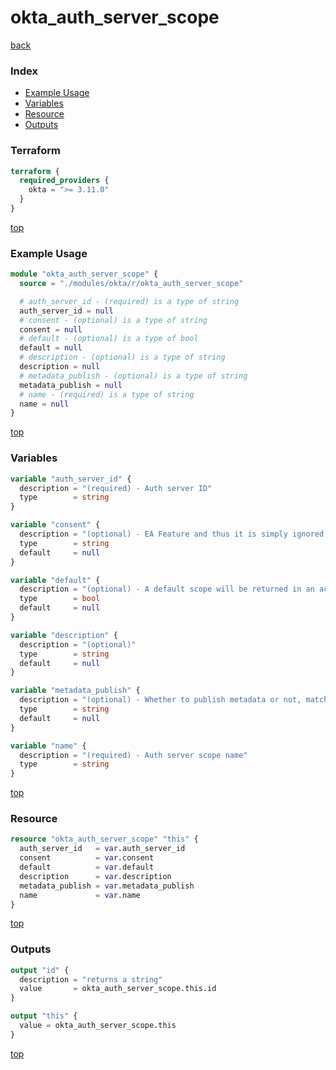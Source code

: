 # okta_auth_server_scope

[back](../okta.md)

### Index

- [Example Usage](#example-usage)
- [Variables](#variables)
- [Resource](#resource)
- [Outputs](#outputs)

### Terraform

```terraform
terraform {
  required_providers {
    okta = ">= 3.11.0"
  }
}
```

[top](#index)

### Example Usage

```terraform
module "okta_auth_server_scope" {
  source = "./modules/okta/r/okta_auth_server_scope"

  # auth_server_id - (required) is a type of string
  auth_server_id = null
  # consent - (optional) is a type of string
  consent = null
  # default - (optional) is a type of bool
  default = null
  # description - (optional) is a type of string
  description = null
  # metadata_publish - (optional) is a type of string
  metadata_publish = null
  # name - (required) is a type of string
  name = null
}
```

[top](#index)

### Variables

```terraform
variable "auth_server_id" {
  description = "(required) - Auth server ID"
  type        = string
}

variable "consent" {
  description = "(optional) - EA Feature and thus it is simply ignored if the feature is off"
  type        = string
  default     = null
}

variable "default" {
  description = "(optional) - A default scope will be returned in an access token when the client omits the scope parameter in a token request, provided this scope is allowed as part of the access policy rule."
  type        = bool
  default     = null
}

variable "description" {
  description = "(optional)"
  type        = string
  default     = null
}

variable "metadata_publish" {
  description = "(optional) - Whether to publish metadata or not, matching API type despite the fact it could just be a boolean"
  type        = string
  default     = null
}

variable "name" {
  description = "(required) - Auth server scope name"
  type        = string
}
```

[top](#index)

### Resource

```terraform
resource "okta_auth_server_scope" "this" {
  auth_server_id   = var.auth_server_id
  consent          = var.consent
  default          = var.default
  description      = var.description
  metadata_publish = var.metadata_publish
  name             = var.name
}
```

[top](#index)

### Outputs

```terraform
output "id" {
  description = "returns a string"
  value       = okta_auth_server_scope.this.id
}

output "this" {
  value = okta_auth_server_scope.this
}
```

[top](#index)